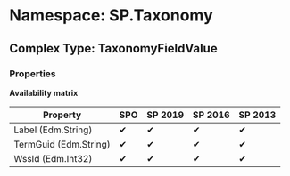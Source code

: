 # Namespace: SP.Taxonomy

## Complex Type: TaxonomyFieldValue

### Properties

**Availability matrix**

Property | SPO | SP 2019 | SP 2016 | SP 2013
----------|-----|---------|---------|--------
Label (Edm.String) | ✔ | ✔ | ✔ | ✔
TermGuid (Edm.String) | ✔ | ✔ | ✔ | ✔
WssId (Edm.Int32) | ✔ | ✔ | ✔ | ✔
